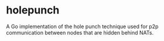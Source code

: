 # holepunch
A Go implementation of the hole punch technique used for p2p communication between nodes that are hidden behind NATs.
